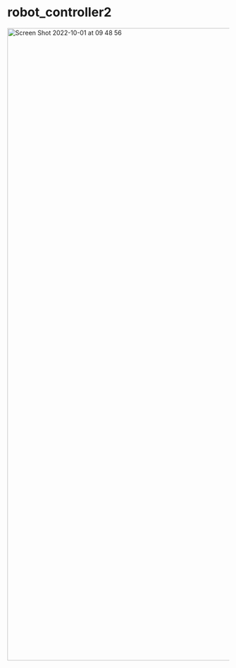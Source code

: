 # robot_controller2

<img width="1433" alt="Screen Shot 2022-10-01 at 09 48 56" src="https://user-images.githubusercontent.com/94110205/193380351-5923f1cd-0265-4d88-947d-ec0a55f9b4d2.png">

